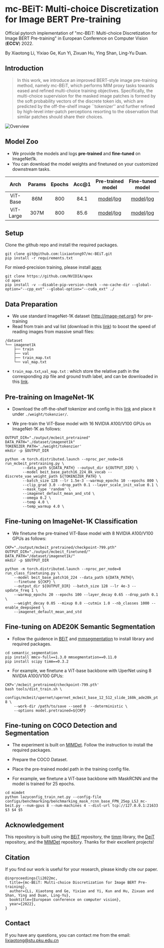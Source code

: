 # mc-BEiT: Multi-choice Discretization for Image BERT Pre-training
Official pytorch implementation of "mc-BEiT: Multi-choice Discretization for Image BERT Pre-training" in European Conference on Computer Vision (__ECCV__) 2022. 

By Xiaotong Li, Yixiao Ge, Kun Yi, Zixuan Hu, Ying Shan, Ling-Yu Duan. 


## Introduction

> In this work, we introduce an improved BERT-style image pre-training method, namely mc-BEiT, which performs MIM proxy tasks towards eased and refined multi-choice training objectives. Specifically, the multi-choice supervision for the masked image patches is formed by the soft probability vectors of the discrete token ids, which are predicted by the off-the-shelf image ``tokenizer'' and further refined by high-level inter-patch perceptions resorting to the observation that similar patches should share their choices. 

![Overview](./overview.png)

## Model Zoo
+ We provide the models and logs **pre-trained** and **fine-tuned** on ImageNet1k. 
+ You can download the model weights and finetuned on your customized downstream tasks. 

| Arch | Params | Epochs | Acc@1 | Pre-trained model | Fine-tuned model |
| :---: | :---: | :---: | :---: | :---: | :---: |
| ViT-Base| 86M | 800 | 84.1| [model](https://drive.google.com/file/d/1rh9ccxbJRBwhI69p97YkrOBkuwIOLh6l/view?usp=sharing)/[log](https://drive.google.com/file/d/1GXgwhbJLDATNyJQ96bNDeUX9wUKFH2-U/view?usp=sharing) | [model](https://drive.google.com/file/d/17Ffx2V1YRzFC_gOg8A-HSCwK2sQfnnJa/view?usp=sharing)/[log](https://drive.google.com/file/d/101iJEKNqFsHJR2XYlLmNwuihGX3Cd0ty/view?usp=sharing) |
| ViT-Large| 307M | 800 | 85.6| [model](https://drive.google.com/file/d/1_pbH5G4Pbf7LM2YRr-svMseqMi6toeBn/view?usp=sharing)/[log](https://drive.google.com/file/d/1JHSsyuZxNJJ1CcakGX1vTNDp-iM3BPWs/view?usp=sharing) | [model](https://drive.google.com/file/d/1oxcR4zJlKVJIzNOD_bZiTrCWA7Ny7RcH/view?usp=sharing)/[log](https://drive.google.com/file/d/1kkiMB0fjin9e7Ot8w9ehM3NH8ZAf0fYE/view?usp=sharing) |

## Setup
Clone the github repo and install the required packages.
```
git clone git@github.com:lixiaotong97/mc-BEiT.git
pip install -r requirements.txt
```
For mixed-precision training, please install [apex](https://github.com/NVIDIA/apex)

```
git clone https://github.com/NVIDIA/apex
cd apex
pip install -v --disable-pip-version-check --no-cache-dir --global-option="--cpp_ext" --global-option="--cuda_ext" ./
```
## Data Preparation
+ We use standard ImageNet-1K dataset (http://image-net.org/) for pre-training
+ Read from train and val list (download in this [link](https://drive.google.com/drive/folders/1Kmu3VHw1Ssqh6jwrWaUL1ihVx9KakKZv?usp=sharing)) to boost the speed of reading images from massive small files:
```
/dataset
└── imagenet1k
    ├── train
    ├── val
    ├── train_map.txt
    └── val_map.txt
```
+ `train_map.txt`,`val_map.txt` : which store the relative path in the corresponding zip file and ground truth label, and can be downloaded in this [link](https://drive.google.com/drive/folders/1Kmu3VHw1Ssqh6jwrWaUL1ihVx9KakKZv?usp=sharing).
## Pre-training on ImageNet-1K
+ Download the off-the-shelf tokenizer and config in this [link](https://drive.google.com/drive/folders/101qHTHO5YiS3RLe7g3j_Uku_JdR7GKge?usp=sharing) and place it under `./weight/tokenzier/`.

+ We pre-train the ViT-Base model with 16 NVIDIA A100/V100 GPUs on ImageNet-1K as follows:

```
OUTPUT_DIR="./output/mcbeit_pretrained"
DATA_PATH="./dataset/imagenet1k"
TOKENIZER_PATH='./weight/tokenzier'
mkdir -p $OUTPUT_DIR

python -m torch.distributed.launch --nproc_per_node=16 run_mcbeit_pretraining.py \
        --data_path ${DATA_PATH} --output_dir ${OUTPUT_DIR} \
        --model beit_base_patch16_224_8k_vocab --discrete_vae_weight_path ${TOKENIZER_PATH} \
        --batch_size 128 --lr 1.5e-3 --warmup_epochs 10 --epochs 800 \
        --clip_grad 3.0 --drop_path 0.1 --layer_scale_init_value 0.1 \
        --mask_type 'random' \
        --imagenet_default_mean_and_std \
        --omega 0.2 \
        --temp 4.0 \
        --temp_warmup 4.0 \
```

## Fine-tuning on ImageNet-1K Classification
+ We finetune the pre-trained ViT-Base model with 8 NVIDIA A100/V100 GPUs as follows: 
```
CKP="./output/mcbeit_pretrained/checkpoint-799.pth"
OUTPUT_DIR="./output/mcbeit_finetuned/"
DATA_PATH="/dataset/imagenet1k/"
mkdir -p $OUTPUT_DIR

python -m torch.distributed.launch --nproc_per_node=8 run_class_finetuning.py \
    --model beit_base_patch16_224 --data_path ${DATA_PATH}\
    --finetune ${CKP} \
    --output_dir ${OUTPUT_DIR} --batch_size 128 --lr 4e-3 --update_freq 1 \
    --warmup_epochs 20 --epochs 100 --layer_decay 0.65 --drop_path 0.1 \
    --weight_decay 0.05 --mixup 0.8 --cutmix 1.0 --nb_classes 1000 --enable_deepspeed \
    --imagenet_default_mean_and_std
```
## Fine-tuning on ADE20K Semantic Segmentation
+ Follow the guidence in [BEiT](https://github.com/microsoft/unilm/tree/master/beit) and [mmsegmentation](https://github.com/open-mmlab/mmsegmentation) to install library and required packages.
```
cd semantic_segmentation
pip install mmcv-full==1.3.0 mmsegmentation==0.11.0
pip install scipy timm==0.3.2
```
+ For example, we finetune a ViT-base backbone with UperNet using 8 NVIDIA A100/V100 GPUs:
```
CKP='/mcbeit_pretrained/checkpoint-799.pth'
bash tools/dist_train.sh \
    configs/mcbeit/upernet/upernet_mcbeit_base_12_512_slide_160k_ade20k_pt 8 \
    --work-dir /path/to/save --seed 0  --deterministic \
    --options model.pretrained=${CKP}
```

## Fine-tuning on COCO Detection and Segmentation

+ The experiment is built on [MIMDet](https://github.com/hustvl/MIMDet). Follow the instruction to install the required packages.
+ Prepare the COCO Dataset.
+ Place the pre-trained model path in the training config file.

+ For example, we finetune a ViT-base backbone with MaskRCNN and the model is trained for 25 epochs.

```
cd mimdet
python lazyconfig_train_net.py --config-file configs/benchmarking/benchmarking_mask_rcnn_base_FPN_25ep_LSJ_mc-beit.py --num-gpus 8 --num-machines 4 --dist-url tcp://127.0.0.1:21633 $3 $4 $5
```
## Acknowledgement

This repository is built using the [BEiT](https://github.com/microsoft/unilm/tree/master/beit) repository, the [timm](https://github.com/rwightman/pytorch-image-models) library, the [DeiT](https://github.com/facebookresearch/deit) repository, and the [MIMDet](https://github.com/hustvl/MIMDet) repository. Thanks for their excellent projects!

## Citation
If you find our work is useful for your research, please kindly cite our paper.
```
@inproceedings{li2022mc,
  title={mc-BEiT: Multi-choice Discretization for Image BERT Pre-training},
  author={Li, Xiaotong and Ge, Yixiao and Yi, Kun and Hu, Zixuan and Shan, Ying and Duan, Ling-Yu},
  booktitle={European conference on computer vision},
  year={2022},
}
```
## Contact
If you have any questions, you can contact me from the email: lixiaotong@stu.pku.edu.cn
